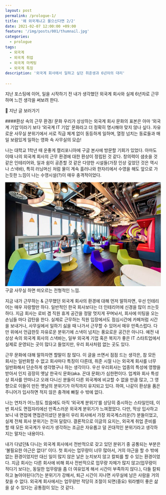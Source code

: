 ```yaml
---
layout: post
permalink: /prologue-1/
title: '왜 외국계냐고 물으신다면 2/2'
date: 2021-02-07 12:00:00 +09:00
feature: '/img/posts/001/thumnail.jpg'
categories:
  - prologue
tags:
  - 외국계
  - 외국계 취업
  - 외국계 마케팅
  - 외국계 특징
description: '외국계 회사에서 일하고 싶던 취준생과 6년차의 대리'

---
```

지난 포스팅에 이어, 일을 시작하기 전 내가 생각했던 외국계 회사와 실제 6년차로 근무하며 느낀 생각을 써보려 한다.

	지난 글 보러가기

####환상 속의 근무 환경/ 문화
우리가 상상하는 외국계 회사 문화의 표본은 아마 ‘외국계 기업’이라기 보다 ‘외국계 IT 기업’ 문화라고 더 정확히 명시해야 맞지 않나 싶다. 자유로운 사무실 분위기에서 서로 직급 체계 없이 동등하게 일하며, 열정 넘치는 동료들과 매일 보람있게 일하는 영화 속 사무실의 모습!

나는 대학교 1학년 때 운좋게 캘리포니아에 구글 본사에 방문할 기회가 있었다. 아마도 이때 나의 외국계 회사의 근무 환경에 대한 환상이 정립된 것 같다. 창의력이 샘솟을 것 같은 인테리어와, 일과 쉼이 공존할 것 같은 다양한 시설들(가장 인상 깊었던 것은 역시나 스낵바), 특히 러닝머신 처럼 물이 계속 흘러나와 한자리에서 수영을 해도 앞으로 가는듯한 느낌이 나는 수영시설(?)이 매우 충격적이었다.

![환상 속 외국계 회사 사무실](/img/posts/002/google.jpg)
구글 사무실 하면 떠오르는 전형적인 느낌.

지금 내가 근무하는 & 근무했던 외국계 회사의 환경에 대해 먼저 말하자면, 우선 인테리어는 매우 자랑할만 하다. 일반적인 한국 회사보다는 더 인테리어에 신경을 많이 쓰는듯 하다. 지금 회사는 로비 겸 직원 휴게 공간을 정말 멋지게 꾸며놔서, 회사에 미팅을 오는 손님들 마다 감탄을 한다. 실제로 근무하는 직원 입장에서도 점심시간에 카페처럼 시간을 보내거나, 사무실에서 일하기 싫을 때 나가서 근무할 수 있어서 매우 만족스럽다. 다만 위에서 언급한듯 자유로운 분위기에 스낵이 넘치는 풍요로운 공간은 아니다.  예전 내 상상 속의 외국계 회사의 스낵바는, 일부 외국계 기업 혹은 복지가 좋은 IT 스타트업에서 실제로 운영되는 곳이 많다고 들었지만, 우리 회사처럼 없는 곳도 있다.

근무 문화에 대해 말하자면 할말이 참 많다. 이 글을 쓰면서 점점 드는 생각은, 참 모든 회사는 일반화할 수 없고 회사마다 특징이 다른데, 취준 시절 나는 외국계 회사를 너무 일반화해서 단순하게 생각했구나 하는 생각이다. 우선 우리회사는 업종의 특성에 영향을 받아서 인지 굉장히 옛날 한국식 문화(aka. 꼰대 문화)가 심한편이다. 업계와 회사 특성 상 회사를 안떠나고 오래 다니신 분들이 다른 외국계에 비교할 수 없을 만큼 많고, 그 영향으로 이들이 만든 옛날의 분위기가 아직까지 유지되고 있다. 하여, 나같이 환상을 품은 주니어가 입사하면 적지 않은 충격에 빠질 수 밖에 없다.

나는 연차가 어느정도 찼음에도 아직 ‘외국계 분위기’를 상당히 중시하는 스타일인데, 이번 회사도 면접자리에선 만족스러운 외국계 분위기가 느껴졌었다. 다만, 막상 입사하고 보니 내 면접에 면접관이셨던 분들이 우리 회사에서 가장 외국계스러운(?) 분들이었고, 실제 전체 회사 분위기는 전혀 달랐다. 결론적으로 이글의 요지는, 외국계 취업 준비를 할 때 모든 외국계가 우리가 생각하는 조금은 자유롭고 덜 꼰대적인 분위기라고 생각하지는 말자는 내용이다.

내가 다녔던& 다니는 외국계 회사에서 전반적으로 갖고 있던 분위기 중 공통되는 부분은 ‘불필요한 야근은 없다!’ 이다. 첫 회사는 업무량이 너무 많아서, 거의 야근을 할 수 밖에 없는 환경이었지만 대신 일이 많지 않은 날은 눈치보지 않고 칼퇴를 할 수 있는 환경이었다. 지금 회사는 다른 회사에 비해 회사 전반적으로 업무량 자체가 많지 않고(업무량이 적다기 보다는, 동일한 업무량을 좀 더 여유있게 해서 시간이 부족하지 않다.), 다들 칼퇴하고 놀아야된다(?)는 분위기가 강해서, 퇴근 시간이 지나면 사무실에 남은 사람을 거의 찾을 수 없다. 외국계 회사에서는 업무량만 적당히 조절이 되면(중요) 워라벨이 좋은 삶을 살 수 있다는 공통점이 있는 것 같다.
